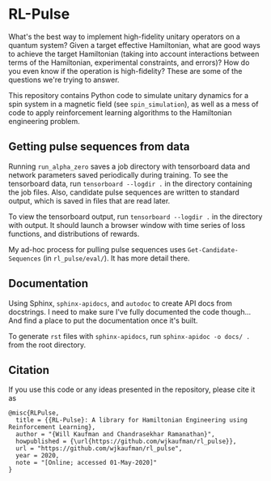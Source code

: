 # RL-Pulse

What's the best way to implement high-fidelity unitary operators on a quantum system? Given a target effective Hamiltonian, what are good ways to achieve the target Hamiltonian (taking into account interactions between terms of the Hamiltonian, experimental constraints, and errors)? How do you even know if the operation is high-fidelity? These are some of the questions we're trying to answer.

This repository contains Python code to simulate unitary dynamics for a spin system in a magnetic field (see `spin_simulation`), as well as a mess of code to apply reinforcement learning algorithms to the Hamiltonian engineering problem.

## Getting pulse sequences from data

Running `run_alpha_zero` saves a job directory with tensorboard data and network parameters saved periodically during training. To see the tensorboard data, run `tensorboard --logdir .` in the directory containing the job files. Also, candidate pulse sequences are written to standard output, which is saved in files that are read later.

To view the tensorboard output, run `tensorboard --logdir .` in the directory with output. It should launch a browser window with time series of loss functions, and distributions of rewards.

My ad-hoc process for pulling pulse sequences uses `Get-Candidate-Sequences` (in `rl_pulse/eval/`). It has more detail there.

## Documentation

Using Sphinx, `sphinx-apidocs`, and `autodoc` to create API docs from docstrings. I need to make sure I've fully documented the code though... And find a place to put the documentation once it's built.

To generate `rst` files with `sphinx-apidocs`, run `sphinx-apidoc -o docs/ .` from the root directory.

## Citation

If you use this code or any ideas presented in the repository, please cite it as

```
@misc{RLPulse,
  title = {{RL-Pulse}: A library for Hamiltonian Engineering using Reinforcement Learning},
  author = "{Will Kaufman and Chandrasekhar Ramanathan}",
  howpublished = {\url{https://github.com/wjkaufman/rl_pulse}},
  url = "https://github.com/wjkaufman/rl_pulse",
  year = 2020,
  note = "[Online; accessed 01-May-2020]"
}
```
